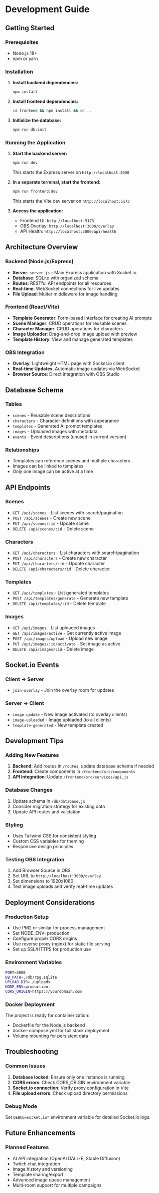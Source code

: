 # Development Guide

## Getting Started

### Prerequisites
- Node.js 18+ 
- npm or yarn

### Installation

1. **Install backend dependencies:**
   ```bash
   npm install
   ```

2. **Install frontend dependencies:**
   ```bash
   cd frontend && npm install && cd ..
   ```

3. **Initialize the database:**
   ```bash
   npm run db:init
   ```

### Running the Application

1. **Start the backend server:**
   ```bash
   npm run dev
   ```
   This starts the Express server on `http://localhost:3000`

2. **In a separate terminal, start the frontend:**
   ```bash
   npm run frontend:dev
   ```
   This starts the Vite dev server on `http://localhost:5173`

3. **Access the application:**
   - Frontend UI: `http://localhost:5173`
   - OBS Overlay: `http://localhost:3000/overlay`
   - API Health: `http://localhost:3000/api/health`

## Architecture Overview

### Backend (Node.js/Express)
- **Server**: `server.js` - Main Express application with Socket.io
- **Database**: SQLite with organized schema
- **Routes**: RESTful API endpoints for all resources
- **Real-time**: WebSocket connections for live updates
- **File Upload**: Multer middleware for image handling

### Frontend (React/Vite)
- **Template Generator**: Form-based interface for creating AI prompts
- **Scene Manager**: CRUD operations for reusable scenes
- **Character Manager**: CRUD operations for characters
- **Image Uploader**: Drag-and-drop image upload with preview
- **Template History**: View and manage generated templates

### OBS Integration
- **Overlay**: Lightweight HTML page with Socket.io client
- **Real-time Updates**: Automatic image updates via WebSocket
- **Browser Source**: Direct integration with OBS Studio

## Database Schema

### Tables
- `scenes` - Reusable scene descriptions
- `characters` - Character definitions with appearance
- `templates` - Generated AI prompt templates
- `images` - Uploaded images with metadata
- `events` - Event descriptions (unused in current version)

### Relationships
- Templates can reference scenes and multiple characters
- Images can be linked to templates
- Only one image can be active at a time

## API Endpoints

### Scenes
- `GET /api/scenes` - List scenes with search/pagination
- `POST /api/scenes` - Create new scene
- `PUT /api/scenes/:id` - Update scene
- `DELETE /api/scenes/:id` - Delete scene

### Characters  
- `GET /api/characters` - List characters with search/pagination
- `POST /api/characters` - Create new character
- `PUT /api/characters/:id` - Update character
- `DELETE /api/characters/:id` - Delete character

### Templates
- `GET /api/templates` - List generated templates
- `POST /api/templates/generate` - Generate new template
- `DELETE /api/templates/:id` - Delete template

### Images
- `GET /api/images` - List uploaded images
- `GET /api/images/active` - Get currently active image
- `POST /api/images/upload` - Upload new image
- `PUT /api/images/:id/activate` - Set image as active
- `DELETE /api/images/:id` - Delete image

## Socket.io Events

### Client → Server
- `join-overlay` - Join the overlay room for updates

### Server → Client
- `image-update` - New image activated (to overlay clients)
- `image-uploaded` - Image uploaded (to all clients)
- `template-generated` - New template created

## Development Tips

### Adding New Features
1. **Backend**: Add routes in `/routes`, update database schema if needed
2. **Frontend**: Create components in `/frontend/src/components`
3. **API Integration**: Update `/frontend/src/services/api.js`

### Database Changes
1. Update schema in `/db/database.js`
2. Consider migration strategy for existing data
3. Update API routes and validation

### Styling
- Uses Tailwind CSS for consistent styling
- Custom CSS variables for theming
- Responsive design principles

### Testing OBS Integration
1. Add Browser Source in OBS
2. Set URL to `http://localhost:3000/overlay`
3. Set dimensions to 1920x1080
4. Test image uploads and verify real-time updates

## Deployment Considerations

### Production Setup
- Use PM2 or similar for process management
- Set NODE_ENV=production
- Configure proper CORS origins
- Use reverse proxy (nginx) for static file serving
- Set up SSL/HTTPS for production use

### Environment Variables
```bash
PORT=3000
DB_PATH=./db/rpg.sqlite
UPLOAD_DIR=./uploads
NODE_ENV=production
CORS_ORIGIN=https://yourdomain.com
```

### Docker Deployment
The project is ready for containerization:
- Dockerfile for the Node.js backend
- docker-compose.yml for full stack deployment
- Volume mounting for persistent data

## Troubleshooting

### Common Issues
1. **Database locked**: Ensure only one instance is running
2. **CORS errors**: Check CORS_ORIGIN environment variable
3. **Socket.io connection**: Verify proxy configuration in Vite
4. **File upload errors**: Check upload directory permissions

### Debug Mode
Set `DEBUG=socket.io*` environment variable for detailed Socket.io logs.

## Future Enhancements

### Planned Features
- AI API integration (OpenAI DALL-E, Stable Diffusion)
- Twitch chat integration
- Image history and versioning
- Template sharing/export
- Advanced image queue management
- Multi-room support for multiple campaigns

